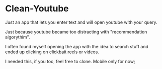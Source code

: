 # Clean-Youtube

Just an app that lets you enter text and will open youtube with your query. 

Just because youtube became too distracting with "recommendation algorythim". 

I often found myself opening the app with the idea to search stuff and ended up clicking on clickbait reels or videos. 

I needed this, if you too, feel free to clone. Mobile only for now; 
